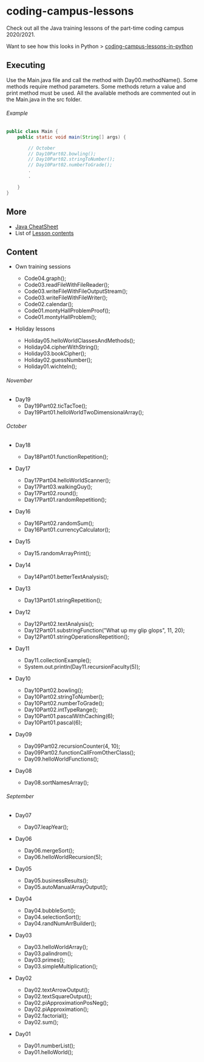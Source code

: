 # coding-campus-lessons
Check out all the Java training lessons of the part-time coding campus 2020/2021.

Want to see how this looks in Python > [coding-campus-lessons-in-python](https://github.com/tiveritz/coding-campus-lessons-in-python)

## Executing
Use the Main.java file and call the method with Day00.methodName().
Some methods require method parameters.
Some methods return a value and print method must be used.
All the available methods are commented out in the Main.java in the src folder.

###### Example
```java
public class Main {
    public static void main(String[] args) {

        // October
        // Day10Part02.bowling();
        // Day10Part02.stringToNumber();
        // Day10Part02.numberToGrade();
        .
        .

    }
}

```

## More
  * [Java CheatSheet](https://github.com/tiveritz/coding-campus-lessons/blob/master/JavaCheatsheet.md)
  * List of [Lesson contents](https://github.com/tiveritz/coding-campus-lessons/blob/master/CodingCampusLessons.md)

## Content


* Own training sessions
  * Code04.graph();
  * Code03.readFileWithFileReader();
  * Code03.writeFileWithFileOutputStream();
  * Code03.writeFileWithFileWriter();
  * Code02.calendar();
  * Code01.montyHallProblemProof();
  * Code01.montyHallProblem();

* Holiday lessons
  * Holiday05.helloWorldClassesAndMethods();
  * Holiday04.cipherWithString();
  * Holiday03.bookCipher();
  * Holiday02.guessNumber();
  * Holiday01.wichteln();

###### November
* Day19
  * Day19Part02.ticTacToe();
  * Day19Part01.helloWorldTwoDimensionalArray();

###### October

* Day18
  * Day18Part01.functionRepetition();

* Day17
  * Day17Part04.helloWorldScanner();
  * Day17Part03.walkingGuy();
  * Day17Part02.round();
  * Day17Part01.randomRepetition();

* Day16
  * Day16Part02.randomSum();
  * Day16Part01.currencyCalculator();

* Day15
  * Day15.randomArrayPrint();
* Day14
  * Day14Part01.betterTextAnalysis();

* Day13
  * Day13Part01.stringRepetition();

* Day12
  * Day12Part02.textAnalysis();
  * Day12Part01.substringFunction("What up my glip glops", 11, 20);
  * Day12Part01.stringOperationsRepetition();

* Day11
  * Day11.collectionExample();
  * System.out.println(Day11.recursionFaculty(5));

* Day10
  * Day10Part02.bowling();
  * Day10Part02.stringToNumber();
  * Day10Part02.numberToGrade();
  * Day10Part02.intTypeRange();
  * Day10Part01.pascalWithCaching(6);
  * Day10Part01.pascal(6);

* Day09
  * Day09Part02.recursionCounter(4, 10);
  * Day09Part02.functionCallFromOtherClass();
  * Day09.helloWorldFunctions();

* Day08
  * Day08.sortNamesArray();

###### September

* Day07
  * Day07.leapYear();

* Day06
  * Day06.mergeSort();
  * Day06.helloWorldRecursion(5);

* Day05
  * Day05.businessResults();
  * Day05.autoManualArrayOutput();

* Day04
  * Day04.bubbleSort();
  * Day04.selectionSort();
  * Day04.randNumArrBuilder();

* Day03
  * Day03.helloWorldArray();
  * Day03.palindrom();
  * Day03.primes();
  * Day03.simpleMultiplication();

* Day02
  * Day02.textArrowOutput();
  * Day02.textSquareOutput();
  * Day02.piApproximationPosNeg();
  * Day02.piApproximation();
  * Day02.factorial();
  * Day02.sum();

* Day01
  * Day01.numberList();
  * Day01.helloWorld();